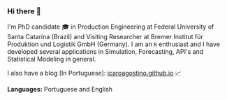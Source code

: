 ### Hi there 👋

I'm PhD candidate :mortar_board: in Production Engineering at Federal University of Santa Catarina (Brazil) and Visiting Researcher at Bremer Institut für Produktion und Logistik GmbH (Germany). I am an `R` enthusiast and I have developed several applications in Simulation, Forecasting, API's and Statistical Modeling in general.

I also have a blog [In Portuguese]: [icaroagostino.github.io](https://icaroagostino.github.io/blog/) :chart_with_upwards_trend:

**Languages:** Portuguese and English
